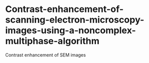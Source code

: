 # Contrast-enhancement-of-scanning-electron-microscopy-images-using-a-noncomplex-multiphase-algorithm
Contrast enhancement of SEM images
